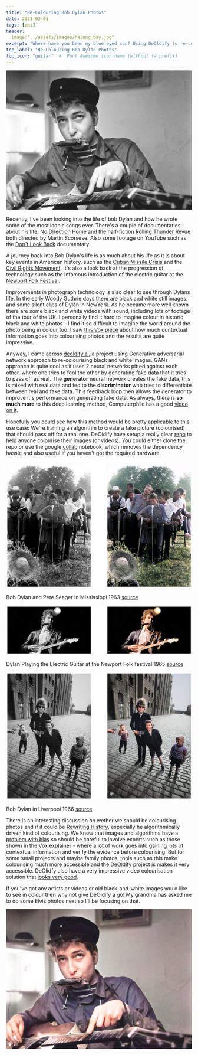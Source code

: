 ```yaml
---
title: "Re-Colouring Bob Dylan Photos"
date: 2021-02-01
tags: [api]
header:
  image:"../assets/images/halong_bay.jpg"
excerpt: "Where have you been my blue eyed son? Using DeOldify to re-colour black and white photos."
toc_label: "Re-Colouring Bob Dylan Photos"
toc_icon: "guitar"  #  Font Awesome icon name (without fa prefix)
---
```




![bobdylan_cover_comp_orig](../assets/images/bobdylan/bobdylan_cover_comp_orig.jpg)

Recently, I've been looking into the life of  bob Dylan and how he wrote some of the most iconic songs ever. There's a couple of documentaries about his life; [No Direction Home](https://en.wikipedia.org/wiki/No_Direction_Home) and the half-fiction [Rolling Thunder Revue](https://en.wikipedia.org/wiki/Rolling_Thunder_Revue:_A_Bob_Dylan_Story_by_Martin_Scorsese) both directed by Martin Scorsese. Also some footage on YouTube such as the [Don't Look Back](https://www.youtube.com/watch?v=-94ydQGO1AA) documentary. 

A journey back into Bob Dylan's life is as much about his life as it is about key events in American history, such as the [Cuban Missile Crisis](https://en.wikipedia.org/wiki/A_Hard_Rain%27s_a-Gonna_Fall) and the [Civil Rights Movement](https://en.wikipedia.org/wiki/Only_a_Pawn_in_Their_Game). It's also a look back at the progression of technology such as the infamous introduction of the electric guitar at the [Newport Folk Festival](https://youtu.be/6x608XzG9Hw).

Improvements in photograph technology is also clear to see through Dylans life. In the early Woody Guthrie days there are black and white still images, and some silent clips of Dylan in NewYork. As he became more well known there are some black and white videos with sound, including lots of footage of the tour of the UK.   I personally find it hard to imagine colour in historic black and white photos - I find it so difficult to imagine the world around the photo being in colour too. I saw [this Vox piece](https://www.youtube.com/watch?v=vubuBrcAwtY) about how much contextual information goes into colourising photos and the results are quite impressive.

Anyway, I came across [deoldify.ai](https://deoldify.ai), a project using Generative adversarial network approach to re-colourising black and white images. GANs approach is quite cool as it uses 2 neural networks pitted against each other, where one tries to fool the other by generating fake data that it tries to pass off as real. The **generator** neural network creates the fake data, this is mixed with real data and fed to the **discriminator** who tries to differentiate between real and fake data. This feedback loop then allows the generator to improve it's performance on generating fake data. As always, there is **so much more** to this deep learning method, Computerphile has a good [video on it](https://youtu.be/Sw9r8CL98N0). 

Hopefully you could see how this method would be pretty applicable to this use case: We're training an algorithm to create a fake picture (colourised) that should pass off for a real one. DeOldify have setup a really clear [repo](https://github.com/jantic/DeOldify#about-deoldify) to help anyone colourise their images (or videos). You could either clone the repo or use the google [collab](https://colab.research.google.com/github/jantic/DeOldify/blob/master/ImageColorizerColab.ipynb) notebook, which removes the dependency hassle and also useful if you haven't got the required hardware.

![bobdylan_mississippi](../assets/images/bobdylan/bobdylan_mississippi.png)

Bob Dylan and Pete Seeger in Mississippi 1963 [source](https://i.pinimg.com/originals/97/b8/bc/97b8bc918ef4c32ccbc9eb3e57d9a3f1.jpg)

![bobdylan_infam_compare](../assets/images/bobdylan/bobdylan_infam_compare.png)

Dylan Playing the Electric Guitar at the Newport Folk festival 1965 [source](https://media.npr.org/assets/img/2015/07/21/26_dge_wide-0de020d2a762b70974171405e89afc977be9522a.jpg?s=1400)

![bobdylan_liverpool](../assets/images/bobdylan/bobdylan_liverpool.png)

Bob Dylan in Liverpool 1966 [source](https://www.morrisonhotelgallery.com/photographs/bIjAIO/Bob-Dylan-Liverpool-England-1966)

There is an interesting discussion on wether we should be colourising photos and if it could be [Rewriting History](https://paleofuture.gizmodo.com/are-colorized-photos-rewriting-history-1579276696), especially he algorithmically driven kind of colourising. We know that images and algorithms have a [problem with bias](https://www.bbc.com/news/technology-54234822) so should be careful to involve experts such as those shown in the Vox explainer - where a lot of work goes into gaining lots of contextual information and verify the evidence before colourising. But for some small projects and maybe family photos, tools such as this make colourising much more accessible and the DeOldify project is makes it very accessible. DeOlidfy also have a very impressive video colourisation solution that [looks very good](https://youtu.be/o8dzxh7Ybqw). 

If you’ve got any artists or videos or old black-and-white images you’d like to see in colour then why not give DeOldify a go!  My grandma has asked me to do some Elvis photos next so I’ll be focusing on that.

![bobdylan_cover_comp](../assets/images/bobdylan/bobdylan_cover.png)